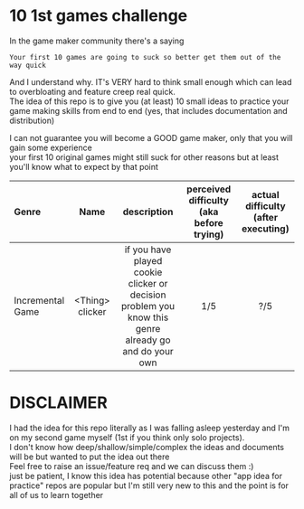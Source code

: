 # 10 1st games challenge

In the game maker community there's a saying  
```
Your first 10 games are going to suck so better get them out of the way quick
```
And I understand why. IT's VERY hard to think small enough which can lead to overbloating and feature creep real quick.  
The idea of this repo is to give you (at least) 10 small ideas to practice your game making skills from end to end (yes, that includes documentation and distribution)  

I can not guarantee you will become a GOOD game maker, only that you will gain some experience  
your first 10 original games might still suck for other reasons but at least you'll know what to expect by that point  

|Genre| Name | description| perceived difficulty (aka before trying) | actual difficulty (after executing)|
|:---|:---:|:---:|:---:|:---:|
|Incremental Game| \<Thing\> clicker| if you have played cookie clicker or decision problem you  know this genre already go and do your own| 1/5 | ?/5 |



# DISCLAIMER
I had the idea for this repo literally as I was falling asleep yesterday and I'm on my second game myself (1st if you think only solo projects).  
I don't know how deep/shallow/simple/complex the ideas and documents will be but wanted to put the idea out there  
Feel free to raise an issue/feature req and we can discuss them :)  
just be patient, I know this idea has potential because other "app idea for practice" repos are popular but I'm still very new to this and the point is for all of us to learn together
